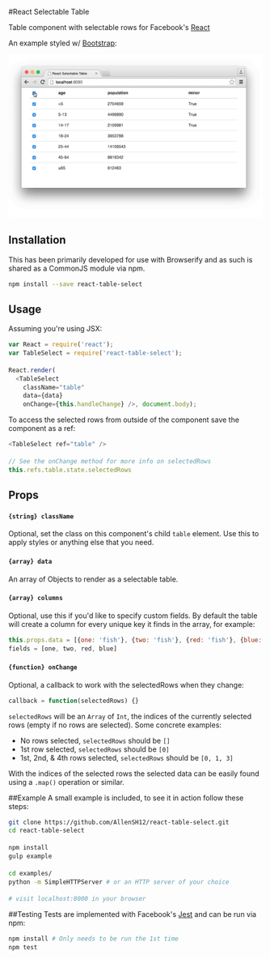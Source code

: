 #React Selectable Table

Table component with selectable rows for Facebook's [React](https://github.com/facebook/react)

An example styled w/ [Bootstrap](https://github.com/twbs/bootstrap):

![Selectable table screenshot](media/react-table-select.gif)

## Installation
This has been primarily developed for use with Browserify and as such is shared
as a CommonJS module via npm.

```sh
npm install --save react-table-select
```

## Usage
Assuming you're using JSX:
```js
var React = require('react');
var TableSelect = require('react-table-select');

React.render(
  <TableSelect
    className="table"
    data={data}
    onChange={this.handleChange} />, document.body);
```

To access the selected rows from outside of the component save the component as a ref:
```js
<TableSelect ref="table" />

// See the onChange method for more info on selectedRows
this.refs.table.state.selectedRows
```

## Props

#### `{string} className`

Optional, set the class on this component's child `table` element. Use this to apply styles or anything else that you need.

#### `{array} data`

An array of Objects to render as a selectable table.

#### `{array} columns`

Optional, use this if you'd like to specify custom fields. By default the table will create a column for every unique key it finds in the array, for example:
```js
this.props.data = [{one: 'fish'}, {two: 'fish'}, {red: 'fish'}, {blue: 'fish'}]
fields = [one, two, red, blue]
```

#### `{function} onChange`

Optional, a callback to work with the selectedRows when they change:
```js
callback = function(selectedRows) {}
```
`selectedRows` will be an `Array` of `Int`, the indices of the currently selected rows (empty if no rows are selected). Some concrete examples:
- No rows selected, `selectedRows` should be `[]`
- 1st row selected, `selectedRows` should be `[0]`
- 1st, 2nd, & 4th rows selected, `selectedRows` should be `[0, 1, 3]`

With the indices of the selected rows the selected data can be easily found using a `.map()` operation or similar.

##Example
A small example is included, to see it in action follow these steps:
```sh
git clone https://github.com/AllenSH12/react-table-select.git
cd react-table-select

npm install
gulp example

cd examples/
python -m SimpleHTTPServer # or an HTTP server of your choice

# visit localhost:8000 in your browser
```

##Testing
Tests are implemented with Facebook's [Jest](https://github.com/facebook/jest) and can be run via npm:
```sh
npm install # Only needs to be run the 1st time
npm test
```
